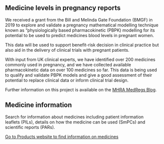 ## Medicine levels in pregnancy reports

We received a grant from the Bill and Melinda Gate Foundation (BMGF) in 2019 to explore and validate a pregnancy mathematical modelling technique known as “physiologically based pharmacokinetic (PBPK) modelling for its potential to be used to predict medicines blood levels in pregnant women.

This data will be used to support benefit-risk decision in clinical practice but also aid in the delivery of clinical trials with pregnant patients.

With input from UK clinical experts, we have identified over 200 medicines commonly used in pregnancy, and we have collected available pharmacokinetic data on over 100 medicines so far. This data is being used to qualify and validate PBPK models and give a good assessment of their potential to replace clinical data or inform clinical trial design.

Further information on this project is available on the [MHRA MedRegs Blog](https://medregs.blog.gov.uk/category/medicines-in-pregnancy/).

## Medicine information

Search for information about medicines including patient information leaflets (PILs), details on how the medicine can be used (SmPCs) and scientific reports (PARs).

[Go to Products website to find information on medicines](/)
